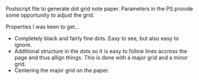 
Postscript file to generate dot grid note paper. Parameters in the PS provide some opportunity to adjust the grid. 

Properties I was keen to get…

* Completely black and fairly fine dots. Easy to see, but also easy to ignore.
* Additional structure in the dots so it is easy to follow lines accross the page and thus allign things. This is done with a major grid and a minor grid.
* Centering the major grid on the paper.
